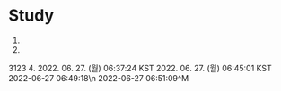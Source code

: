 # Study
1.
2.
3123
4.
2022. 06. 27. (월) 06:37:24 KST
2022. 06. 27. (월) 06:45:01 KST
2022-06-27 06:49:18\n
2022-06-27 06:51:09^M
